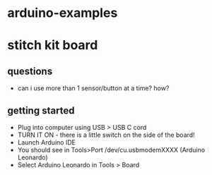 # arduino-examples

# stitch kit board

## questions

- can i use more than 1 sensor/button at a time? how?

## getting started

- Plug into computer using USB > USB C cord
- TURN IT ON - there is a little switch on the side of the board!
- Launch Arduino IDE
- You should see in Tools>Port /dev/cu.usbmodemXXXX (Arduino Leonardo)
- Select Arduino Leonardo in Tools > Board
